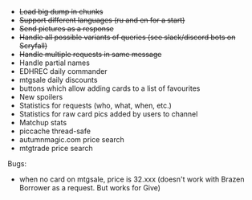 * ~~Load big dump in chunks~~
* ~~Support different languages (ru and en for a start)~~
* ~~Send pictures as a response~~
* ~~Handle all possible variants of queries (see slack/discord bots on Scryfall)~~
* ~~Handle multiple requests in same message~~
* Handle partial names
* EDHREC daily commander
* mtgsale daily discounts
* buttons which allow adding cards to a list of favourites
* New spoilers
* Statistics for requests (who, what, when, etc.)
* Statistics for raw card pics added by users to channel
* Matchup stats
* piccache thread-safe
* autumnmagic.com price search
* mtgtrade price search


Bugs:
* when no card on mtgsale, price is 32.xxx (doesn't work with Brazen Borrower as a request. But works for Give)
